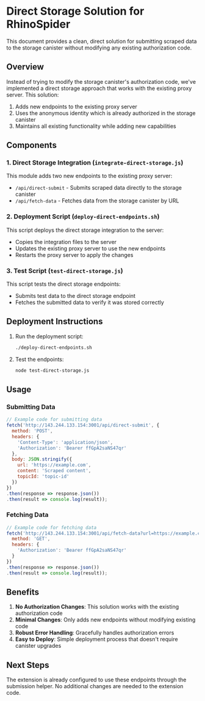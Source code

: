 # Direct Storage Solution for RhinoSpider

This document provides a clean, direct solution for submitting scraped data to the storage canister without modifying any existing authorization code.

## Overview

Instead of trying to modify the storage canister's authorization code, we've implemented a direct storage approach that works with the existing proxy server. This solution:

1. Adds new endpoints to the existing proxy server
2. Uses the anonymous identity which is already authorized in the storage canister
3. Maintains all existing functionality while adding new capabilities

## Components

### 1. Direct Storage Integration (`integrate-direct-storage.js`)

This module adds two new endpoints to the existing proxy server:

- `/api/direct-submit` - Submits scraped data directly to the storage canister
- `/api/fetch-data` - Fetches data from the storage canister by URL

### 2. Deployment Script (`deploy-direct-endpoints.sh`)

This script deploys the direct storage integration to the server:

- Copies the integration files to the server
- Updates the existing proxy server to use the new endpoints
- Restarts the proxy server to apply the changes

### 3. Test Script (`test-direct-storage.js`)

This script tests the direct storage endpoints:

- Submits test data to the direct storage endpoint
- Fetches the submitted data to verify it was stored correctly

## Deployment Instructions

1. Run the deployment script:
   ```bash
   ./deploy-direct-endpoints.sh
   ```

2. Test the endpoints:
   ```bash
   node test-direct-storage.js
   ```

## Usage

### Submitting Data

```javascript
// Example code for submitting data
fetch('http://143.244.133.154:3001/api/direct-submit', {
  method: 'POST',
  headers: {
    'Content-Type': 'application/json',
    'Authorization': 'Bearer ffGpA2saNS47qr'
  },
  body: JSON.stringify({
    url: 'https://example.com',
    content: 'Scraped content',
    topicId: 'topic-id'
  })
})
.then(response => response.json())
.then(result => console.log(result));
```

### Fetching Data

```javascript
// Example code for fetching data
fetch('http://143.244.133.154:3001/api/fetch-data?url=https://example.com', {
  method: 'GET',
  headers: {
    'Authorization': 'Bearer ffGpA2saNS47qr'
  }
})
.then(response => response.json())
.then(result => console.log(result));
```

## Benefits

1. **No Authorization Changes**: This solution works with the existing authorization code
2. **Minimal Changes**: Only adds new endpoints without modifying existing code
3. **Robust Error Handling**: Gracefully handles authorization errors
4. **Easy to Deploy**: Simple deployment process that doesn't require canister upgrades

## Next Steps

The extension is already configured to use these endpoints through the submission helper. No additional changes are needed to the extension code.
